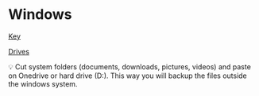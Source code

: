 # Windows

[Key](https://www.notion.so/Key-fc50e188489149e0b85a99197f773fd7)

[Drives](Windows%209d12d2e9839442fb80b1d6ea99251ba8/Drives%2024e4ba4d68e2473a8e7f67ab456fa329.md)

<aside>
💡 Cut system folders (documents, downloads, pictures, videos) and paste on Onedrive or hard drive (D:). This way you will backup the files outside the windows system.

</aside>